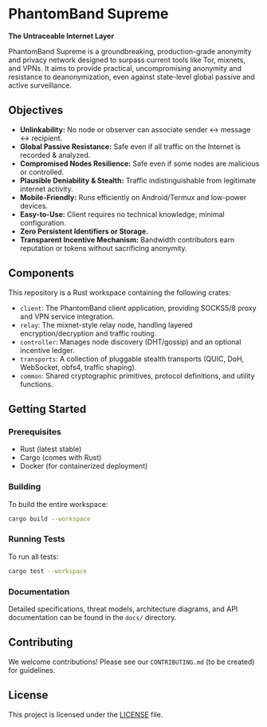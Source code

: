 # PhantomBand Supreme

**The Untraceable Internet Layer**

PhantomBand Supreme is a groundbreaking, production-grade anonymity and privacy network designed to surpass current tools like Tor, mixnets, and VPNs. It aims to provide practical, uncompromising anonymity and resistance to deanonymization, even against state-level global passive and active surveillance.

## Objectives

*   **Unlinkability:** No node or observer can associate sender ↔ message ↔ recipient.
*   **Global Passive Resistance:** Safe even if all traffic on the Internet is recorded & analyzed.
*   **Compromised Nodes Resilience:** Safe even if some nodes are malicious or controlled.
*   **Plausible Deniability & Stealth:** Traffic indistinguishable from legitimate internet activity.
*   **Mobile-Friendly:** Runs efficiently on Android/Termux and low-power devices.
*   **Easy-to-Use:** Client requires no technical knowledge; minimal configuration.
*   **Zero Persistent Identifiers or Storage.**
*   **Transparent Incentive Mechanism:** Bandwidth contributors earn reputation or tokens without sacrificing anonymity.

## Components

This repository is a Rust workspace containing the following crates:

*   `client`: The PhantomBand client application, providing SOCKS5/8 proxy and VPN service integration.
*   `relay`: The mixnet-style relay node, handling layered encryption/decryption and traffic routing.
*   `controller`: Manages node discovery (DHT/gossip) and an optional incentive ledger.
*   `transports`: A collection of pluggable stealth transports (QUIC, DoH, WebSocket, obfs4, traffic shaping).
*   `common`: Shared cryptographic primitives, protocol definitions, and utility functions.

## Getting Started

### Prerequisites

*   Rust (latest stable)
*   Cargo (comes with Rust)
*   Docker (for containerized deployment)

### Building

To build the entire workspace:

```bash
cargo build --workspace
```

### Running Tests

To run all tests:

```bash
cargo test --workspace
```

### Documentation

Detailed specifications, threat models, architecture diagrams, and API documentation can be found in the `docs/` directory.

## Contributing

We welcome contributions! Please see our `CONTRIBUTING.md` (to be created) for guidelines.

## License

This project is licensed under the [LICENSE](LICENSE) file.
